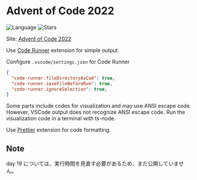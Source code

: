 # Advent of Code 2022

![Language](https://badgen.net/badge/Language/TypeScript/blue)
![Stars](https://img.shields.io/badge/stars%20⭐-50-yellow)

Site: [Advent of Code 2022](https://adventofcode.com/2022)

Use [Code Runner](https://marketplace.visualstudio.com/items?itemName=formulahendry.code-runner) extension for simple output.

Configure `.vscode/settings.json` for Code Runner

``` json
{
  "code-runner.fileDirectoryAsCwd": true,
  "code-runner.saveFileBeforeRun": true,
  "code-runner.ignoreSelection": true,
}
```

Some parts include codes for visualization and may use ANSI escape code. However, VSCode output does not recognize ANSI escape code. Run the visualization code in a terminal with ts-node.

Use [Prettier](https://marketplace.visualstudio.com/items?itemName=esbenp.prettier-vscode) extension for code formatting.

## Note

day 19 については、実行時間を見直す必要があるため、まだ公開していません。
